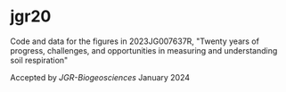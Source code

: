 # jgr20

Code and data for the figures in 2023JG007637R,
"Twenty years of progress, challenges, and opportunities in measuring and understanding soil respiration"

Accepted by _JGR-Biogeosciences_ January 2024
